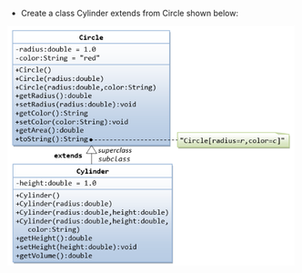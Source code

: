 * Create a class Cylinder extends from Circle shown below:

![Cylinder class Definition](cylinder.png)
